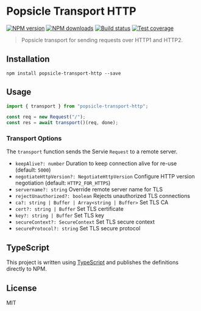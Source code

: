 # Popsicle Transport HTTP

[![NPM version][npm-image]][npm-url]
[![NPM downloads][downloads-image]][downloads-url]
[![Build status][travis-image]][travis-url]
[![Test coverage][coveralls-image]][coveralls-url]

> Popsicle transport for sending requests over HTTP1 and HTTP2.

## Installation

```
npm install popsicle-transport-http --save
```

## Usage

```js
import { transport } from "popsicle-transport-http";

const req = new Request("/");
const res = await transport()(req, done);
```

### Transport Options

The `transport` function sends the Servie `Request` to a remote server.

- `keepAlive?: number` Duration to keep connection alive for re-use (default: `5000`)
- `negotiateHttpVersion?: NegotiateHttpVersion` Configure HTTP version negotiation (default: `HTTP2_FOR_HTTPS`)
- `servername?: string` Override remote server name for TLS
- `rejectUnauthorized?: boolean` Rejects unauthorized TLS connections
- `ca?: string | Buffer | Array<string | Buffer>` Set TLS CA
- `cert?: string | Buffer` Set TLS certificate
- `key?: string | Buffer` Set TLS key
- `secureContext?: SecureContext` Set TLS secure context
- `secureProtocol?: string` Set TLS secure protocol

## TypeScript

This project is written using [TypeScript](https://github.com/Microsoft/TypeScript) and publishes the definitions directly to NPM.

## License

MIT

[npm-image]: https://img.shields.io/npm/v/popsicle-transport-http.svg?style=flat
[npm-url]: https://npmjs.org/package/popsicle-transport-http
[downloads-image]: https://img.shields.io/npm/dm/popsicle-transport-http.svg?style=flat
[downloads-url]: https://npmjs.org/package/popsicle-transport-http
[travis-image]: https://img.shields.io/travis/com/serviejs/popsicle-transport-http.svg?style=flat
[travis-url]: https://travis-ci.com/github/serviejs/popsicle-transport-http
[coveralls-image]: https://img.shields.io/coveralls/serviejs/popsicle-transport-http.svg?style=flat
[coveralls-url]: https://coveralls.io/r/serviejs/popsicle-transport-http?branch=master
